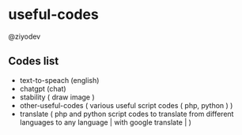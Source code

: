 # useful-codes
@ziyodev

## Codes list

- text-to-speach (english)
- chatgpt (chat)
- stability ( draw image )
- other-useful-codes ( various useful script codes ( php, python ) )
- translate ( php and python script codes to translate from different languages to any language | with google translate | )
